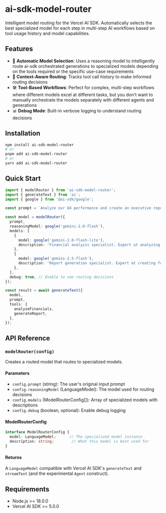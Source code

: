 # ai-sdk-model-router

Intelligent model routing for the Vercel AI SDK. Automatically selects the best specialized model for each step in multi-step AI workflows based on tool usage history and model capabilities.

## Features

- 🎯 **Automatic Model Selection**: Uses a reasoning model to intelligently route ai-sdk orchestrated generations to specialized models depending on the tools required or the specific use-case requirements
- 🔄 **Context-Aware Routing**: Tracks tool call history to make informed routing decisions
- 🛠️ **Tool-Based Workflows**: Perfect for complex, multi-step workflows where different models excel at different tasks, but you don't want to manually orchestrate the models separately with different agents and generations
- 📊 **Debug Mode**: Built-in verbose logging to understand routing decisions

## Installation

```bash
npm install ai-sdk-model-router
# or
pnpm add ai-sdk-model-router
# or
yarn add ai-sdk-model-router
```

## Quick Start

```typescript
import { modelRouter } from 'ai-sdk-model-router';
import { generateText } from 'ai';
import { google } from '@ai-sdk/google';

const prompt = `Analyze our Q4 performance and create an executive report`;

const model = modelRouter({
  prompt,
  reasoningModel: google('gemini-2.0-flash'),
  models: [
    {
      model: google('gemini-2.0-flash-lite'),
      description: 'Financial analysis specialist. Expert at analyzing financial data and performance metrics.',
    },
    {
      model: google('gemini-2.5-flash'),
      description: 'Report generation specialist. Expert at creating formatted reports and documents.',
    },
  ],
  debug: true, // Enable to see routing decisions
});

const result = await generateText({
  model,
  prompt,
  tools: {
    analyzeFinancials,
    generateReport,
  },
});
```
## API Reference

### `modelRouter(config)`

Creates a routed model that routes to specialized models.

#### Parameters

- `config.prompt` (string): The user's original input prompt
- `config.reasoningModel` (LanguageModel): The model used for routing decisions
- `config.models` (ModelRouterConfig[]): Array of specialized models with descriptions
- `config.debug` (boolean, optional): Enable debug logging

#### ModelRouterConfig

```typescript
interface ModelRouterConfig {
  model: LanguageModel;      // The specialized model instance
  description: string;        // What this model is best used for
}
```

#### Returns

A `LanguageModel` compatible with Vercel AI SDK's `generateText` and `streamText` (and the experimental `Agent` construct).

## Requirements

- Node.js >= 18.0.0
- Vercel AI SDK >= 5.0.0